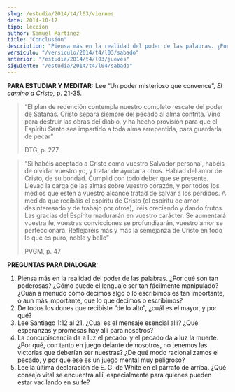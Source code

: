 ```yaml
---
slug: /estudia/2014/t4/l03/viernes
date: 2014-10-17
tipo: leccion
author: Samuel Martínez
title: "Conclusión"
description: "Piensa más en la realidad del poder de las palabras. ¿Por qué son tan  poderosas? ¿Cómo puede el lenguaje ser tan fácilmente manipulado? ¿Cuán a  menudo cómo decimos algo o lo escribimos es tan importante, o aun más  importante, que lo que decimos o escribimos?"
versiculo: "/versiculo/2014/t4/l03/sabado"
anterior: "/estudia/2014/t4/l03/jueves"
siguiente: "/estudia/2014/t4/l04/sabado"
---
```


**PARA ESTUDIAR Y MEDITAR:** Lee “Un poder misterioso que convence”, _El camino a Cristo,_ p. 21-35.

> “El plan de redención contempla nuestro completo rescate del poder de Satanás. Cristo separa siempre del pecado al alma contrita. Vino para destruir las obras del diablo, y ha hecho provisión para que el Espíritu Santo sea impartido a toda alma arrepentida, para guardarla de pecar”
>
> DTG, p. 277

> “Si habéis aceptado a Cristo como vuestro Salvador personal, habéis de olvidar vuestro yo, y tratar de ayudar a otros. Hablad del amor de Cristo, de su bondad. Cumplid con todo deber que se presente. Llevad la carga de las almas sobre vuestro corazón, y por todos los medios que estén a vuestro alcance tratad de salvar a los perdidos. A medida que recibáis el espíritu de Cristo (el espíritu de amor desinteresado y de trabajo por otros), iréis creciendo y dando frutos. Las gracias del Espíritu madurarán en vuestro carácter. Se aumentará vuestra fe, vuestras convicciones se profundizarán, vuestro amor se perfeccionará. Reflejaréis más y más la semejanza de Cristo en todo lo que es puro, noble y bello”
>
> PVGM, p. 47

**PREGUNTAS PARA DIALOGAR:**

1.  Piensa más en la realidad del poder de las palabras. ¿Por qué son tan poderosas? ¿Cómo puede el lenguaje ser tan fácilmente manipulado? ¿Cuán a menudo cómo decimos algo o lo escribimos es tan importante, o aun más importante, que lo que decimos o escribimos?
2.  De todos los dones que recibiste “de lo alto”, ¿cuál es el mayor, y por qué?
3.  Lee Santiago 1:12 al 21. ¿Cuál es el mensaje esencial allí? ¿Qué esperanzas y promesas hay allí para nosotros?
4.  La concupiscencia da a luz el pecado, y el pecado da a luz la muerte. ¿Por qué, con tanto en juego delante de nosotros, no tenemos las victorias que deberían ser nuestras? ¿De qué modo racionalizamos el pecado, y por qué ese es un juego mental muy peligroso?
5.  Lee la última declaración de E. G. de White en el párrafo de arriba. ¿Qué consejo vital se encuentra allí, especialmente para quienes pueden estar vacilando en su fe?

